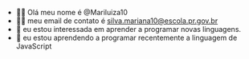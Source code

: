 - 👋🏼 Olá meu nome é @Mariluiza10
- 👍🏼 meu email de contato é silva.mariana10@escola.pr.gov.br
- 👀 eu estou interessada em aprender a programar novas linguagens.
- 🌱 eu estou aprendendo a programar recentemente a linguagem de JavaScript 


